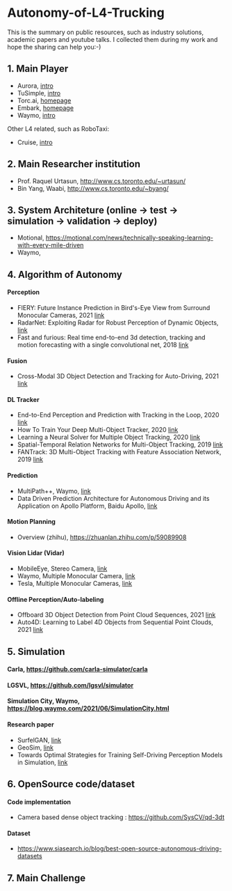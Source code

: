 # Autonomy-of-L4-Trucking
This is the summary on public resources, such as industry solutions, academic papers and youtube talks. I collected them during my work and hope the sharing can help you:-)

## 1. Main Player
- Aurora, [intro](https://www.youtube.com/watch?v=EOhR_RIKmEI)
- TuSimple, [intro](https://www.youtube.com/watch?v=zM7oGhEq2Jo)
- Torc.ai, [homepage](https://torc.ai)
- Embark, [homepage](https://embarktrucks.com)
- Waymo, [intro](https://www.youtube.com/watch?v=oJ96bgmSaW0)

Other L4 related, such as RoboTaxi:
- Cruise,  [intro](https://www.youtube.com/watch?v=uJWN0K26NxQ)

## 2. Main Researcher institution
- Prof. Raquel Urtasun, http://www.cs.toronto.edu/~urtasun/
- Bin Yang, Waabi, http://www.cs.toronto.edu/~byang/

## 3. System Architeture (online -> test ->  simulation -> validation -> deploy)
- Motional, https://motional.com/news/technically-speaking-learning-with-every-mile-driven
- Waymo, 

## 4. Algorithm of Autonomy
#### Perception
- FIERY: Future Instance Prediction in Bird's-Eye View from Surround Monocular Cameras, 2021 [link](https://arxiv.org/abs/2104.10490)
- RadarNet: Exploiting Radar for Robust Perception of Dynamic Objects, [link](https://arxiv.org/pdf/2007.14366.pdf)
- Fast and furious: Real time end-to-end 3d detection, tracking and motion forecasting with a single convolutional net, 2018 [link](https://openaccess.thecvf.com/content_cvpr_2018/papers/Luo_Fast_and_Furious_CVPR_2018_paper.pdf)

#### Fusion
- Cross-Modal 3D Object Detection and Tracking for Auto-Driving, 2021 [link](https://vision.sjtu.edu.cn/files/iros2021_alphatrack.pdf)

#### DL Tracker
- End-to-End Perception and Prediction with Tracking in the Loop, 2020 [link](https://arxiv.org/pdf/2005.14711.pdf)
- How To Train Your Deep Multi-Object Tracker, 2020 [link](https://arxiv.org/abs/1906.06618)
- Learning a Neural Solver for Multiple Object Tracking, 2020 [link](https://arxiv.org/abs/1912.07515)
- Spatial-Temporal Relation Networks for Multi-Object Tracking, 2019 [link](https://arxiv.org/pdf/1904.11489.pdf)
- FANTrack: 3D Multi-Object Tracking with Feature Association Network, 2019 [link](https://arxiv.org/abs/1905.02843)

#### Prediction
- MultiPath++, Waymo, [link](https://arxiv.org/abs/1910.05449)
- Data Driven Prediction Architecture for Autonomous Driving and its Application on Apollo Platform, Baidu Apollo, [link](https://arxiv.org/abs/2006.06715)

#### Motion Planning
- Overview (zhihu), https://zhuanlan.zhihu.com/p/59089908

#### Vision Lidar (Vidar)
- MobileEye, Stereo Camera, [link](https://s21.q4cdn.com/600692695/files/doc_presentations/2020/1/Mobileye-CES-2020-presentation.pdf)
- Waymo, Multiple Monocular Camera, [link](https://youtu.be/rbDuK5e1bWw?t=555)
- Tesla, Multiple Monocular Cameras, [link](https://www.youtube.com/watch?v=NSDTZQdo6H8)

#### Offline Perception/Auto-labeling
- Offboard 3D Object Detection from Point Cloud Sequences, 2021 [link](https://arxiv.org/abs/2103.05073)
- Auto4D: Learning to Label 4D Objects from Sequential Point Clouds, 2021 [link](https://arxiv.org/pdf/2101.06586.pdf)

## 5. Simulation
#### Carla, https://github.com/carla-simulator/carla
#### LGSVL, https://github.com/lgsvl/simulator
#### Simulation City, Waymo, https://blog.waymo.com/2021/06/SimulationCity.html
#### Research paper
- SurfelGAN, [link](https://openaccess.thecvf.com/content_CVPR_2020/papers/Yang_SurfelGAN_Synthesizing_Realistic_Sensor_Data_for_Autonomous_Driving_CVPR_2020_paper.pdf)
- GeoSim, [link](https://openaccess.thecvf.com/content/CVPR2021/papers/Chen_GeoSim_Realistic_Video_Simulation_via_Geometry-Aware_Composition_for_Self-Driving_CVPR_2021_paper.pdf)
- Towards Optimal Strategies for Training Self-Driving Perception Models in Simulation, [link](https://arxiv.org/pdf/2111.07971.pdf)

## 6. OpenSource code/dataset
#### Code implementation
- Camera based dense object tracking : https://github.com/SysCV/qd-3dt

#### Dataset
- https://www.siasearch.io/blog/best-open-source-autonomous-driving-datasets

## 7. Main Challenge

